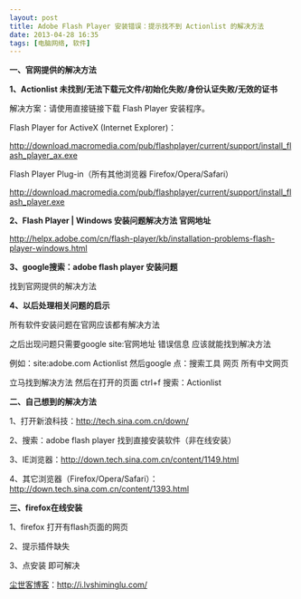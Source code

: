 ```yaml
---
layout: post
title: Adobe Flash Player 安装错误：提示找不到 Actionlist 的解决方法
date: 2013-04-28 16:35
tags: [电脑网络, 软件]
---
```

<strong>一、官网提供的解决方法</strong>

<strong>1、Actionlist 未找到/无法下载元文件/初始化失败/身份认证失败/无效的证书</strong>

解决方案：请使用直接链接下载 Flash Player 安装程序。

Flash Player for ActiveX (Internet Explorer)：

<a href="http://download.macromedia.com/pub/flashplayer/current/support/install_flash_player_ax.exe" target="_blank">http://download.macromedia.com/pub/flashplayer/current/support/install_flash_player_ax.exe</a>

Flash Player Plug-in（所有其他浏览器 Firefox/Opera/Safari）

<a href="http://download.macromedia.com/pub/flashplayer/current/support/install_flash_player.exe" target="_blank">http://download.macromedia.com/pub/flashplayer/current/support/install_flash_player.exe</a>

<strong>2、Flash Player | Windows 安装问题解决方法 官网地址</strong>

<a href="http://helpx.adobe.com/cn/flash-player/kb/installation-problems-flash-player-windows.html">http://helpx.adobe.com/cn/flash-player/kb/installation-problems-flash-player-windows.html</a>

<strong>3、google搜索：adobe flash player 安装问题</strong>

找到官网提供的解决方法

<strong>4、以后处理相关问题的启示</strong>

所有软件安装问题在官网应该都有解决方法

之后出现问题只需要google site:官网地址 错误信息 应该就能找到解决方法

例如：site:adobe.com Actionlist 然后google 点：搜索工具 网页 所有中文网页

立马找到解决方法 然后在打开的页面 ctrl+f 搜索：Actionlist

<strong>二、自己想到的解决方法</strong>

1、打开新浪科技：<a href="http://tech.sina.com.cn/down/" target="_blank">http://tech.sina.com.cn/down/</a>

2、搜索：adobe flash player 找到直接安装软件（非在线安装）

3、IE浏览器：<a href="http://down.tech.sina.com.cn/content/1149.html" target="_blank">http://down.tech.sina.com.cn/content/1149.html</a>

4、其它浏览器（Firefox/Opera/Safari）：<a href="http://down.tech.sina.com.cn/content/1393.html" target="_blank">http://down.tech.sina.com.cn/content/1393.html</a>

<strong>三、firefox在线安装</strong>

1、firefox 打开有flash页面的网页

2、提示插件缺失

3、点安装 即可解决

<a href="http://i.lvshiminglu.com/">尘世客博客</a>：<a href="http://i.lvshiminglu.com/">http://i.lvshiminglu.com/</a>

